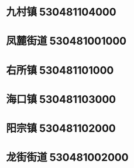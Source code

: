 # 九村镇 530481104000
# 凤麓街道 530481001000
# 右所镇 530481101000
# 海口镇 530481103000
# 阳宗镇 530481102000
# 龙街街道 530481002000

